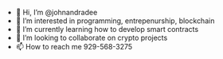 - 👋 Hi, I’m @johnandradee
- 👀 I’m interested in programming, entrepenurship, blockchain 
- 🌱 I’m currently learning how to develop smart contracts
- 💞️ I’m looking to collaborate on crypto projects
- 📫 How to reach me 929-568-3275

<!---
johnandradee/johnandradee is a ✨ special ✨ repository because its `README.md` (this file) appears on your GitHub profile.
You can click the Preview link to take a look at your changes.
--->
